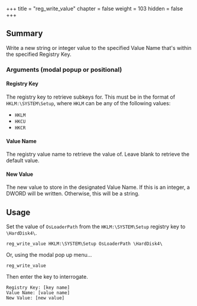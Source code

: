 +++
title = "reg_write_value"
chapter = false
weight = 103
hidden = false
+++

## Summary
Write a new string or integer value to the specified Value Name that's within the specified Registry Key.

### Arguments (modal popup or positional)

#### Registry Key
The registry key to retrieve subkeys for. This  must be in the format of `HKLM:\SYSTEM\Setup`, where `HKLM` can be any of the following values:

- `HKLM`
- `HKCU`
- `HKCR`

#### Value Name
The registry value name to retrieve the value of. Leave blank to retrieve the default value.

#### New Value
The new value to store in the designated Value Name. If this is an integer, a DWORD will be written. Otherwise, this will be a string.

## Usage
Set the value of `OsLoaderPath` from the `HKLM:\SYSTEM\Setup` registry key to `\HardDisk4\`.
```
reg_write_value HKLM:\SYSTEM\Setup OsLoaderPath \HardDisk4\
```

Or, using the modal pop up menu...
```
reg_write_value
```
Then enter the key to interrogate.
```
Registry Key: [key name]
Value Name: [value name]
New Value: [new value]
```